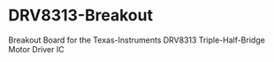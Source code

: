 # DRV8313-Breakout
Breakout Board for the Texas-Instruments DRV8313 Triple-Half-Bridge Motor Driver IC
